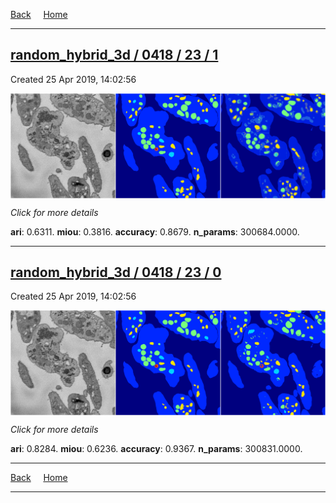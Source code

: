
[Back](..)&nbsp;&nbsp;&nbsp;&nbsp;&nbsp;[Home](https://leapmanlab.github.io/snapshots)

---

<div class="summary"><a href="1"><h2>random_hybrid_3d / 0418 / 23 / 1</h2></a><p>Created 25 Apr 2019, 14:02:56
</p><a href="1"><img src="1/media/summary.png" align="center"></a><p>
<i>Click for more details</i>
</p></div>

**ari**: 0.6311. **miou**: 0.3816. **accuracy**: 0.8679. **n_params**: 300684.0000. 

---

<div class="summary"><a href="0"><h2>random_hybrid_3d / 0418 / 23 / 0</h2></a><p>Created 25 Apr 2019, 14:02:56
</p><a href="0"><img src="0/media/summary.png" align="center"></a><p>
<i>Click for more details</i>
</p></div>

**ari**: 0.8284. **miou**: 0.6236. **accuracy**: 0.9367. **n_params**: 300831.0000. 

---

[Back](..)&nbsp;&nbsp;&nbsp;&nbsp;&nbsp;[Home](https://leapmanlab.github.io/snapshots)

---